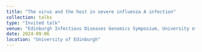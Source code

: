 ```yaml
---
title: "The virus and the host in severe influenza A infection"
collection: talks
type: "Invited talk"
venue: "Edinburgh Infectious Diseases Genomics Symposium, University of Edinburgh"
date: 2024-09-06
location: "University of Edinburgh"
---
```

